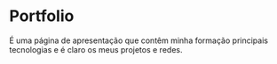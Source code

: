 # Portfolio
É uma página de apresentação que contêm minha formação principais tecnologias e é claro os meus projetos e redes. 
